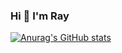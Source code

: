 ### Hi 👋 I'm Ray

[![Anurag's GitHub stats](https://github-readme-stats.vercel.app/api?username=ray0427&show_icons=true&count_private=true)](https://github.com/ray0427/github-readme-stats)
<!-- [![Top Langs](https://github-readme-stats.vercel.app/api/top-langs/?username=ray0427&layout=compact&hide=c%2B%2B,c,html)](https://github.com/ray0427/github-readme-stats) -->


<!--
**Ray0427/ray0427** is a ✨ _special_ ✨ repository because its `README.md` (this file) appears on your GitHub profile.

Here are some ideas to get you started:

- 🔭 I’m currently working on ...
- 🌱 I’m currently learning ...
- 👯 I’m looking to collaborate on ...
- 🤔 I’m looking for help with ...
- 💬 Ask me about ...
- 📫 How to reach me: ...
- 😄 Pronouns: ...
- ⚡ Fun fact: ...
-->
